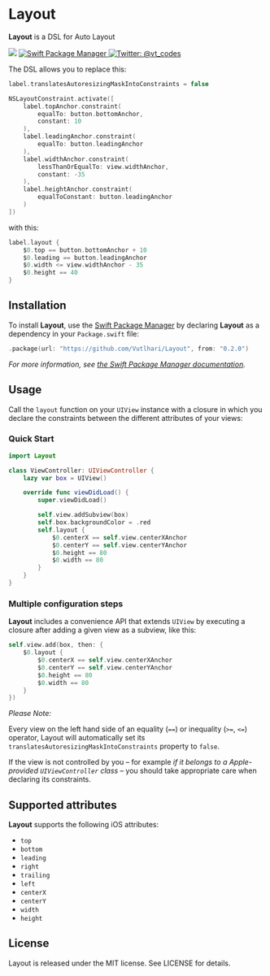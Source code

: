 <h1>Layout</h1>

**Layout** is a DSL for Auto Layout 

<p align="left">
    <img src="https://img.shields.io/badge/Swift-5.1-orange.svg" />
    <a href="https://swift.org/package-manager">
        <img src="https://img.shields.io/badge/spm-compatible-brightgreen.svg?style=flat" alt="Swift Package Manager" />
    </a>
    <a href="https://twitter.com/vt_codes">
        <img src="https://img.shields.io/badge/contact-@vt_codes-blue.svg?style=flat" alt="Twitter: @vt_codes" />
    </a>
</p>

The DSL allows you to replace this:

```swift
label.translatesAutoresizingMaskIntoConstraints = false

NSLayoutConstraint.activate([
    label.topAnchor.constraint(
        equalTo: button.bottomAnchor,
        constant: 10
    ),
    label.leadingAnchor.constraint(
        equalTo: button.leadingAnchor
    ),
    label.widthAnchor.constraint(
        lessThanOrEqualTo: view.widthAnchor,
        constant: -35
    ),
    label.heightAnchor.constraint(
        equalToConstant: button.leadingAnchor
    )
])
```

with this:

```swift
label.layout {
    $0.top == button.bottomAnchor + 10
    $0.leading == button.leadingAnchor
    $0.width <= view.widthAnchor - 35
    $0.height == 40
}
```

## Installation

To install **Layout**, use the [Swift Package Manager](https://github.com/apple/swift-package-manager) by declaring **Layout** as a dependency in your `Package.swift` file:

```swift
.package(url: "https://github.com/Vutlhari/Layout", from: "0.2.0")
```

*For more information, see [the Swift Package Manager documentation](https://github.com/apple/swift-package-manager/tree/master/Documentation).*


## Usage

Call the `layout` function on your `UIView` instance with a closure in which you declare the constraints between the different attributes of your views:

### Quick Start

```swift
import Layout

class ViewController: UIViewController {
    lazy var box = UIView()

    override func viewDidLoad() {
        super.viewDidLoad()

        self.view.addSubview(box)
        self.box.backgroundColor = .red
        self.layout {
            $0.centerX == self.view.centerXAnchor
            $0.centerY == self.view.centerYAnchor
            $0.height == 80
            $0.width == 80
        }
    }
}
```

### Multiple configuration steps

**Layout** includes a convenience API that extends `UIView` by executing a closure after adding a given view as a subview, like this:

```swift
self.view.add(box, then: {
    $0.layout {
        $0.centerX == self.view.centerXAnchor
        $0.centerY == self.view.centerYAnchor
        $0.height == 80
        $0.width == 80
    }
})
```

_Please Note:_

Every view on the left hand side of an equality (`==`) or inequality (`>=`, `<=`) operator, Layout will automatically set its `translatesAutoresizingMaskIntoConstraints` property to `false`.

If the view is not controlled by you – for example _if it belongs to a Apple-provided
`UIViewController` class_ – you should take appropriate care when declaring its
constraints.


## Supported attributes

**Layout** supports the following iOS attributes:

- `top`
- `bottom`
- `leading`
- `right`
- `trailing`
- `left`
- `centerX`
- `centerY`
- `width`
- `height`

## License

Layout is released under the MIT license. See LICENSE for details.
